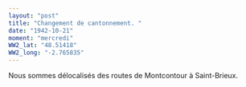 ```yaml
---
layout: "post"
title: "Changement de cantonnement. "
date: "1942-10-21"
moment: "mercredi"
WW2_lat: "48.51418"
WW2_long: "-2.765835"
---
```


Nous sommes délocalisés des routes de Montcontour à Saint-Brieux.


<div class="histoire"></div>

<div class="commentaire"></div>